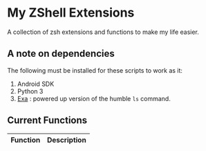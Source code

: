 # My ZShell Extensions

A collection of zsh extensions and functions to make my life easier.

## A note on dependencies

The following must be installed for these scripts to work as it:

1. Android SDK
2. Python 3
3. [Exa](https://github.com/ogham/exa)  : powered up version of the humble `ls` command.

## Current Functions

| Function | Description |
| -- | -- |
